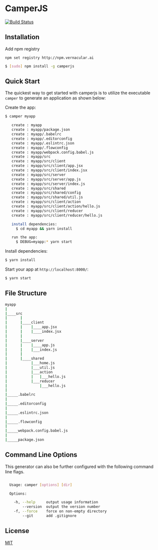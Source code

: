 # CamperJS

[![Build Status](https://travis-ci.org/agrim123/camperjs.svg?branch=master)](https://travis-ci.org/agrim123/camperjs)

## Installation

Add npm registry
```
npm set registry http://npm.vernacular.ai
```

```sh
$ [sudo] npm install -g camperjs
```

## Quick Start

The quickest way to get started with camperjs is to utilize the executable `camper` to generate an application as shown below:

Create the app:

```bash
$ camper myapp

   create : myapp
   create : myapp/package.json
   create : myapp/.babelrc
   create : myapp/.editorconfig
   create : myapp/.eslintrc.json
   create : myapp/.flowconfig
   create : myapp/webpack.config.babel.js
   create : myapp/src
   create : myapp/src/client
   create : myapp/src/client/app.jsx
   create : myapp/src/client/index.jsx
   create : myapp/src/server
   create : myapp/src/server/app.js
   create : myapp/src/server/index.js
   create : myapp/src/shared
   create : myapp/src/shared/config
   create : myapp/src/shared/util.js
   create : myapp/src/client/action
   create : myapp/src/client/action/hello.js
   create : myapp/src/client/reducer
   create : myapp/src/client/reducer/hello.js

   install dependencies:
     $ cd myapp && yarn install

   run the app:
     $ DEBUG=myapp:* yarn start


```

Install dependencies:

```bash
$ yarn install
```

Start your app at `http://localhost:8000/`:

```bash
$ yarn start
```

## File Structure

```bash
myapp
|
|____src
|      |
|      |____client
|      |    |____app.jsx
|      |    |____index.jsx
|      |
|      |____server
|      |    |____app.js
|      |    |___index.js
|      |
|      |____shared
|           |___home.js
|           |___util.js
|           |___action
|           |   |___hello.js
|           |___reducer
|               |___hello.js
|
|_____.babelrc
|
|_____.editorconfig
|
|_____.eslintrc.json
|
|_____.flowconfig
|
|_____webpack.config.babel.js
|
|_____package.json

```
## Command Line Options

This generator can also be further configured with the following command line flags.
```bash

  Usage: camper [options] [dir]

  Options:

    -h, --help     output usage information
        --version  output the version number
    -f, --force    force on non-empty directory
        --git      add .gitignore

```

## License

[MIT](LICENSE)
